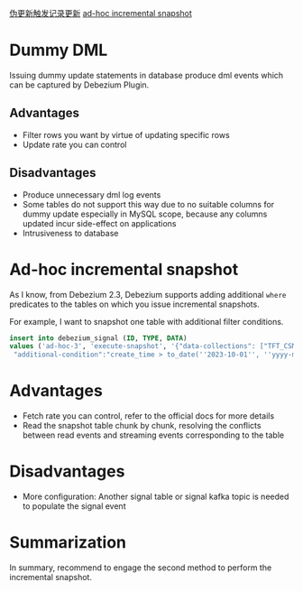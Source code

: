 [伪更新触发记录更新](伪更新触发日志记录Oracle,MySQL.md)
[ad-hoc incremental snapshot](debezium/ad-hoc%20incremental%20snapshot%20of%20debezium%20in%20oracle%20and%20mysql%20env.md)

# Dummy DML

Issuing dummy update statements in database produce dml events which can be captured by Debezium Plugin.

## Advantages

* Filter rows you want by virtue of updating specific rows
* Update rate you can control

## Disadvantages

* Produce unnecessary dml log events
* Some tables do not support this way due to no suitable columns for dummy update especially in MySQL scope, because any columns updated incur side-effect on applications  
* Intrusiveness to database


# Ad-hoc incremental snapshot

As I know, from Debezium 2.3, Debezium supports adding additional `where` predicates to the tables on which you issue incremental snapshots.

For example, I want to snapshot one table with additional filter conditions.

```sql
insert into debezium_signal (ID, TYPE, DATA)
values ('ad-hoc-3', 'execute-snapshot', '{"data-collections": ["TFT_CSM.TFT_UO.T_USER_EXTEND"],"type":"INCREMENTAL",
 "additional-condition":"create_time > to_date(''2023-10-01'', ''yyyy-mm-dd'') AND channel_id IN (''CH20181123093619Y1FU'', ''CH202009101627571MIJ'')"}');
```

# Advantages

* Fetch rate you can control, refer to the official docs for more details
* Read the snapshot table chunk by chunk, resolving the conflicts between read events and  streaming events corresponding to the table

# Disadvantages

* More configuration: Another signal table or signal kafka topic is needed to populate the signal event


# Summarization

In summary, recommend to engage the second method to perform the incremental snapshot.